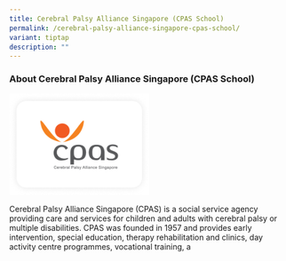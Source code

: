 ```yaml
---
title: Cerebral Palsy Alliance Singapore (CPAS School)
permalink: /cerebral-palsy-alliance-singapore-cpas-school/
variant: tiptap
description: ""
---
```

<h3>About Cerebral Palsy Alliance Singapore (CPAS School)</h3>
<p></p>
<p></p>
<div class="isomer-image-wrapper">
<img style="width: 50%;" height="auto" width="100%" alt="" src="/images/Cerebral_Palsy_Alliance_Singapore_CPAS_School.png">
</div>
<p>Cerebral Palsy Alliance Singapore (CPAS) is a social service agency providing
care and services for children and adults with cerebral palsy or multiple
disabilities. CPAS was founded in 1957 and provides early intervention,
special education, therapy rehabilitation and clinics, day activity centre
programmes, vocational training, a</p>
<p></p>
<p></p>